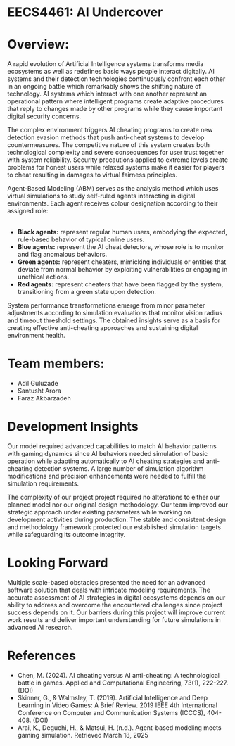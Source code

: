 # EECS4461: AI Undercover

# Overview:
A rapid evolution of Artificial Intelligence systems transforms media ecosystems as well as redefines basic ways people interact digitally. AI systems and their detection technologies continuously confront each other in an ongoing battle which remarkably shows the shifting nature of technology. AI systems which interact with one another represent an operational pattern where intelligent programs create adaptive procedures that reply to changes made by other programs while they cause important digital security concerns.

The complex environment triggers AI cheating programs to create new detection evasion methods that push anti-cheat systems to develop countermeasures. The competitive nature of this system creates both technological complexity and severe consequences for user trust together with system reliability. Security precautions applied to extreme levels create problems for honest users while relaxed systems make it easier for players to cheat resulting in damages to virtual fairness principles.

Agent-Based Modeling (ABM) serves as the analysis method which uses virtual simulations to study self-ruled agents interacting in digital environments. Each agent receives colour designation according to their assigned role:
<br><br>
* **Black agents:** represent regular human users, embodying the expected, rule-based behavior of typical online users.<br>
* **Blue agents:** represent the AI cheat detectors, whose role is to monitor and flag anomalous behaviors.<br>
* **Green agents:** represent cheaters, mimicking individuals or entities that deviate from normal behavior by exploiting vulnerabilities or engaging in unethical actions.<br>
* **Red agents:** represent cheaters that have been flagged by the system, transitioning from a green state upon detection.

System performance transformations emerge from minor parameter adjustments according to simulation evaluations that monitor vision radius and timeout threshold settings. The obtained insights serve as a basis for creating effective anti-cheating approaches and sustaining digital environment health.

# Team members:
* Adil Guluzade
* Santusht Arora
* Faraz Akbarzadeh


# Development Insights
Our model required advanced capabilities to match AI behavior patterns with gaming dynamics since AI behaviors needed simulation of basic operation while adapting automatically to AI cheating strategies and anti-cheating detection systems. A large number of simulation algorithm modifications and precision enhancements were needed to fulfill the simulation requirements.

The complexity of our project project required no alterations to either our planned model nor our original design methodology. Our team improved our strategic approach under existing parameters while working on development activities during production. The stable and consistent design and methodology framework protected our established simulation targets while safeguarding its outcome integrity.

# Looking Forward
Multiple scale-based obstacles presented the need for an advanced software solution that deals with intricate modeling requirements. The accurate assessment of AI strategies in digital ecosystems depends on our ability to address and overcome the encountered challenges since project success depends on it. Our barriers during this project will improve current work results and deliver important understanding for future simulations in advanced AI research.


# References
* Chen, M. (2024). AI cheating versus AI anti-cheating: A technological battle in games. Applied and Computational Engineering, 73(1), 222-227. (DOI)
* Skinner, G., & Walmsley, T. (2019). Artificial Intelligence and Deep Learning in Video Games: A Brief Review. 2019 IEEE 4th International Conference on Computer and Communication Systems (ICCCS), 404-408. (DOI)
* Arai, K., Deguchi, H., & Matsui, H. (n.d.). Agent-based modeling meets gaming simulation. Retrieved March 18, 2025
